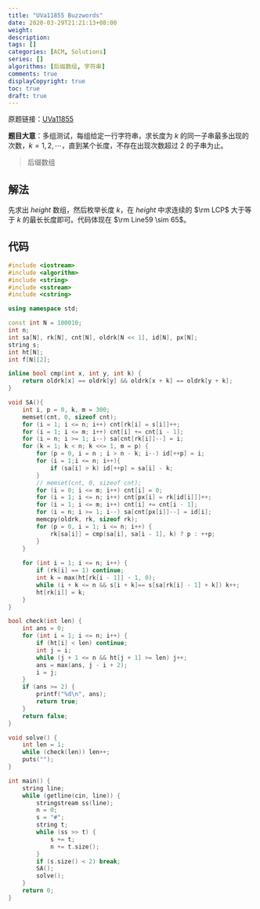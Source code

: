 ```yaml
---
title: "UVa11855 Buzzwords"
date: 2020-03-29T21:21:13+08:00
weight: 
description:
tags: []
categories: [ACM, Solutions]
series: []
algorithms: [后缀数组, 字符串]
comments: true
displayCopyright: true
toc: true
draft: true
---
```


原题链接：[UVa11855](https://onlinejudge.org/index.php?option=com_onlinejudge&Itemid=8&page=show_problem&problem=2955)

<!--more-->

**题目大意**：多组测试，每组给定一行字符串，求长度为 $k$ 的同一子串最多出现的次数，$k=1,2,\cdots$，直到某个长度，不存在出现次数超过 $2$ 的子串为止。

> 后缀数组

## 解法

先求出 $height$ 数组，然后枚举长度 $k$，在 $height$ 中求连续的 $\rm LCP$ 大于等于 $k$ 的最长长度即可。代码体现在 $\rm Line59 \sim 65$。

## 代码

```cpp
#include <iostream>
#include <algorithm>
#include <string>
#include <sstream>
#include <cstring>

using namespace std;

const int N = 100010;
int n;
int sa[N], rk[N], cnt[N], oldrk[N << 1], id[N], px[N];
string s;
int ht[N];
int f[N][2];

inline bool cmp(int x, int y, int k) {
	return oldrk[x] == oldrk[y] && oldrk[x + k] == oldrk[y + k];
}

void SA(){
	int i, p = 0, k, m = 300;
	memset(cnt, 0, sizeof cnt);
	for (i = 1; i <= n; i++) cnt[rk[i] = s[i]]++;
	for (i = 1; i <= m; i++) cnt[i] += cnt[i - 1];
	for (i = n; i >= 1; i--) sa[cnt[rk[i]]--] = i;
	for (k = 1; k < n; k <<= 1, m = p) { 
		for (p = 0, i = n ; i > n - k; i--) id[++p] = i;
		for (i = 1;i <= n; i++){
			if (sa[i] > k) id[++p] = sa[i] - k;
		}
		// memset(cnt, 0, sizeof cnt);
		for (i = 0; i <= m; i++) cnt[i] = 0;
		for (i = 1; i <= n; i++) cnt[px[i] = rk[id[i]]]++;
		for (i = 1; i <= m; i++) cnt[i] += cnt[i - 1];
		for (i = n; i >= 1; i--) sa[cnt[px[i]]--] = id[i];
		memcpy(oldrk, rk, sizeof rk);
		for (p = 0, i = 1; i <= n; i++) {
			rk[sa[i]] = cmp(sa[i], sa[i - 1], k) ? p : ++p;
		}
	}
    
	for (int i = 1; i <= n; i++) {
		if (rk[i] == 1) continue;
		int k = max(ht[rk[i - 1]] - 1, 0);
		while (i + k <= n && s[i + k]== s[sa[rk[i] - 1] + k]) k++;
		ht[rk[i]] = k;
	}
}

bool check(int len) {
	int ans = 0;
	for (int i = 1; i <= n; i++) {
		if (ht[i] < len) continue;
		int j = i;
		while (j + 1 <= n && ht[j + 1] >= len) j++;
		ans = max(ans, j - i + 2);
		i = j;
	}
	if (ans >= 2) {
		printf("%d\n", ans);
		return true; 
	}
	return false;
}

void solve() {
	int len = 1;
	while (check(len)) len++;
	puts("");
}

int main() {
	string line;
	while (getline(cin, line)) {
		stringstream ss(line);
		n = 0;
		s = "#";
		string t;
		while (ss >> t) {
			s += t;
			n += t.size();
		}
		if (s.size() < 2) break;
		SA();
		solve();
	}
	return 0;
}
```

